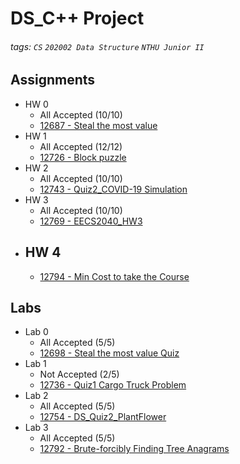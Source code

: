 # DS_C++ Project
###### tags: `CS` `202002 Data Structure` `NTHU Junior II`

## Assignments
- HW 0 
  - All Accepted (10/10)
  - [12687 - Steal the most value](http://140.114.86.238/contest/1940/)
- HW 1 
  - All Accepted (12/12)
  - [12726 - Block puzzle](http://140.114.86.238/contest/1979/)
- HW 2 
  - All Accepted (10/10)
  - [12743 - Quiz2_COVID-19 Simulation](https://acm.cs.nthu.edu.tw/problem/12743/)
- HW 3 
  - All Accepted (10/10)
  - [12769 - EECS2040_HW3](http://140.114.86.238/problem/12769/)
- HW 4
  - 
  - [12794 - Min Cost to take the Course](http://140.114.86.238/problem/12794/)
## Labs
- Lab 0 
  - All Accepted (5/5)
  - [12698 - Steal the most value Quiz](https://acm.cs.nthu.edu.tw/contest/1956/)
- Lab 1
  - Not Accepted (2/5)
  - [12736 - Quiz1 Cargo Truck Problem](https://acm.cs.nthu.edu.tw/contest/1987/)
- Lab 2
  - All Accepted (5/5)
  - [12754 - DS_Quiz2_PlantFlower](http://140.114.86.238/problem/12754/)
- Lab 3
  - All Accepted (5/5)
  - [12792 - Brute-forcibly Finding Tree Anagrams](http://140.114.86.238/problem/12792/)
